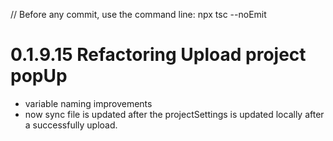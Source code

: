 // Before any commit, use the command line: npx tsc --noEmit

# 0.1.9.15 Refactoring Upload project popUp

- variable naming improvements
- now sync file is updated after the projectSettings is updated locally after a successfully upload.